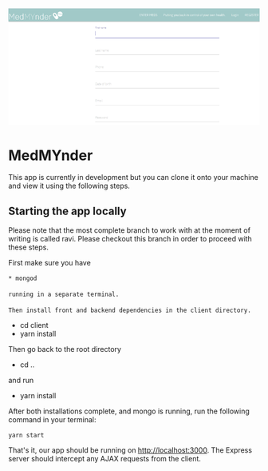 

![Register](registerimage.png "Register")

# MedMYnder

This app is currently in development but you can clone it onto your machine and view it using the following steps. 

## Starting the app locally

Please note that the most complete branch to work with at the moment of writing is called ravi. Please checkout this branch in order to proceed with these steps.

First make sure you have 
```
* mongod 

running in a separate terminal.

Then install front and backend dependencies in the client directory.
```
* cd client
* yarn install


Then go back to the root directory 

* cd ..

and run 

* yarn install

 
After both installations complete, and mongo is running, run the following command in your terminal:

```
yarn start
```

That's it, our app should be running on <http://localhost:3000>. The Express server should intercept any AJAX requests from the client.

